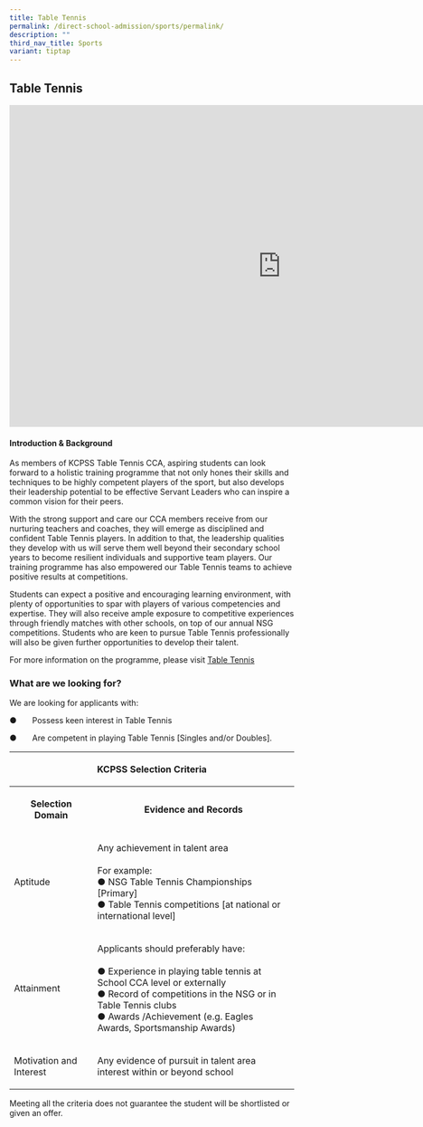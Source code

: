 ```yaml
---
title: Table Tennis
permalink: /direct-school-admission/sports/permalink/
description: ""
third_nav_title: Sports
variant: tiptap
---
```

<h2>Table Tennis</h2>
<div class="iframe-wrapper">
<iframe height="569" width="960" allowfullscreen="true" frameborder="0" src="https://docs.google.com/presentation/d/e/2PACX-1vRcOKnx6PXGjwGEnxWBwVR92d7PEPMSJNuGLL2_d8Dtbn2-IH6jMOd_wluyzAxTdtkkG6x3vVjqXdlN/embed?start=false&amp;loop=true&amp;delayms=3000"></iframe>
</div>
<h4>Introduction &amp; Background</h4>
<p>As members of KCPSS Table Tennis CCA, aspiring students can look forward
to a holistic training programme that not only hones their skills and techniques
to be highly competent players of the sport, but also develops their leadership
potential to be effective Servant Leaders who can inspire a common vision
for their peers.</p>
<p>With the strong support and care our CCA members receive from our nurturing
teachers and coaches, they will emerge as disciplined and confident Table
Tennis players. In addition to that, the leadership qualities they develop
with us will serve them well beyond their secondary school years to become
resilient individuals and supportive team players. Our training programme
has also empowered our Table Tennis teams to achieve positive results at
competitions.</p>
<p>Students can expect a positive and encouraging learning environment, with
plenty of opportunities to spar with players of various competencies and
expertise. They will also receive ample exposure to competitive experiences
through friendly matches with other schools, on top of our annual NSG competitions.
Students who are keen to pursue Table Tennis professionally will also be
given further opportunities to develop their talent.</p>
<p>For more information on the programme, please visit <a href="https://www.kuochuanpresbyteriansec.moe.edu.sg/the-kuo-chuan-experience/co-curricular-activities-cca/sports-n-games/table-tennis/" rel="noopener noreferrer nofollow" target="_blank">Table Tennis</a>&nbsp;</p>
<h3>What are we looking for?</h3>
<p>We are looking for applicants with:</p>
<p>●&nbsp;&nbsp;&nbsp;&nbsp;&nbsp;&nbsp;&nbsp;Possess keen interest in Table
Tennis</p>
<p>●&nbsp;&nbsp;&nbsp;&nbsp;&nbsp;&nbsp;&nbsp;Are competent in playing Table
Tennis [Singles and/or Doubles].</p>
<table style="minWidth: 50px">
<colgroup>
<col>
<col>
</colgroup>
<tbody>
<tr>
<th rowspan="1" colspan="2">
<p>KCPSS Selection Criteria</p>
</th>
</tr>
<tr>
<th rowspan="1" colspan="1">
<p>Selection Domain</p>
</th>
<th rowspan="1" colspan="1">
<p>Evidence and Records</p>
</th>
</tr>
<tr>
<td rowspan="1" colspan="1">
<p>Aptitude</p>
</td>
<td rowspan="1" colspan="1">
<p>Any achievement in talent area
<br>
<br>For example:
<br>● NSG Table Tennis Championships [Primary]
<br>● Table Tennis competitions [at national or international level]</p>
</td>
</tr>
<tr>
<td rowspan="1" colspan="1">
<p>Attainment</p>
</td>
<td rowspan="1" colspan="1">
<p>Applicants should preferably have:
<br>
<br>● Experience in playing table tennis at School CCA level or externally
<br>● Record of competitions in the NSG or in Table Tennis clubs
<br>● Awards /Achievement (e.g. Eagles Awards, Sportsmanship Awards)</p>
</td>
</tr>
<tr>
<td rowspan="1" colspan="1">
<p>Motivation and Interest</p>
</td>
<td rowspan="1" colspan="1">
<p>Any evidence of pursuit in talent area interest within or beyond school</p>
</td>
</tr>
</tbody>
</table>
<p>Meeting all the criteria does not guarantee the student will be shortlisted
or given an offer.</p>